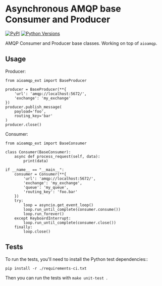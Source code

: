 # Asynchronous AMQP base Consumer and Producer

[![PyPI](https://img.shields.io/pypi/v/aioamqp-ext.svg?maxAge=3600)](https://pypi.python.org/pypi/aioamqp-ext)
[![Python Versions](https://img.shields.io/pypi/pyversions/aioamqp-ext.svg?maxAge=3600)](https://pypi.python.org/pypi/aioamqp-ext)

AMQP Consumer and Producer base classes. Working on top of `aioamqp`.

## Usage

Producer:
   
    from aioamqp_ext import BaseProducer
    
    producer = BaseProducer(**{
        'url': 'amqp://localhost:5672/',
        'exchange': 'my_exchange'
    })
    producer.publish_message(
        payload='foo',
        routing_key='bar'
    )
    producer.close()

Consumer:

    from aioamqp_ext import BaseConsumer
    
    class Consumer(BaseConsumer):
        async def process_request(self, data):
            print(data)
    
    if __name__ == "__main__":
        consumer = Consumer(**{
            'url': 'amqp://localhost:5672/',
            'exchange': 'my_exchange',
            'queue': 'my_queue',
            'routing_key': 'foo.bar'
        })
        try:
            loop = asyncio.get_event_loop()
            loop.run_until_complete(consumer.consume())
            loop.run_forever()
        except KeyboardInterrupt:
            loop.run_until_complete(consumer.close())
        finally:
            loop.close()
    
## Tests

To run the tests, you'll need to install the Python test dependencies::

    pip install -r ./requirements-ci.txt 

Then you can run the tests with `make unit-test `.
